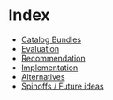 Index
=====
<!-- Provide an index list of documents with brief reading instructions/why that document is included -->
* [Catalog Bundles](catalog_bundles.md)
* [Evaluation](evaluation.md)  
* [Recommendation](recommendation.md)  
* [Implementation](implementation.md)  
* [Alternatives](alternatives.md)  
* [Spinoffs / Future ideas](spinoff.md)  
